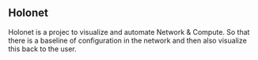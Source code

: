 ## Holonet
Holonet is a projec to visualize and automate Network & Compute. So that there is a baseline of configuration in the network and then also visualize this back to the user.
